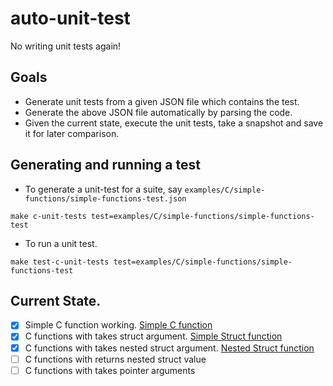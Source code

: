 # auto-unit-test
No writing unit tests again!

## Goals
- Generate unit tests from a given JSON file which contains the test.
- Generate the above JSON file automatically by parsing the code.
- Given the current state, execute the unit tests, take a snapshot and save it for later comparison.

## Generating and running a test
- To generate a unit-test for a suite, say `examples/C/simple-functions/simple-functions-test.json`
```shell
make c-unit-tests test=examples/C/simple-functions/simple-functions-test
```
- To run a unit test.
```shell
make test-c-unit-tests test=examples/C/simple-functions/simple-functions-test
```

## Current State.
- [x] Simple C function working. [Simple C function]
- [x] C functions with takes struct argument. [Simple Struct function]
- [x] C functions with takes nested struct argument. [Nested Struct function]
- [ ] C functions with returns nested struct value
- [ ] C functions with takes pointer arguments

[Simple C function]: examples/C/simple-functions/simple-functions.h
[Simple Struct function]: examples/C/simple-structs/simple-structs.h
[Nested Struct function]: examples/C/nested-structs/nested-structs.h
